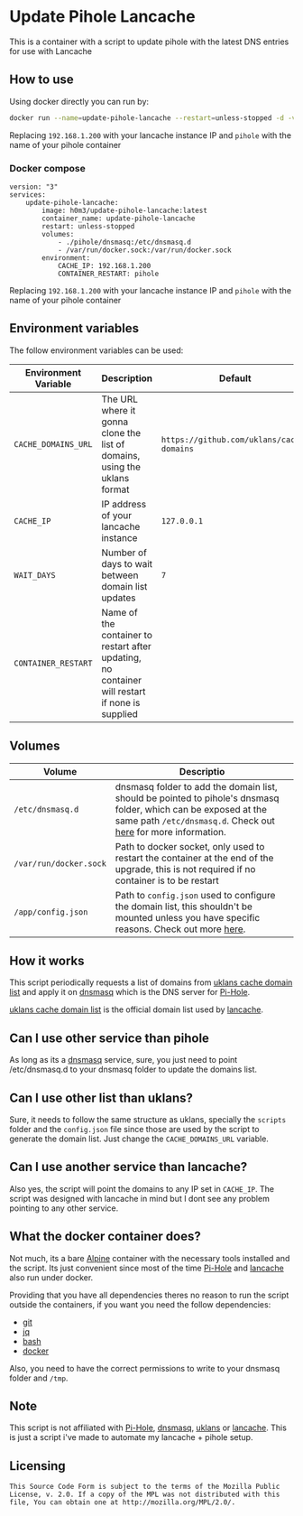 # Update Pihole Lancache

This is a container with a script to update pihole with the latest DNS entries for use with Lancache

## How to use

Using docker directly you can run by:

```bash
docker run --name=update-pihole-lancache --restart=unless-stopped -d -v ./pihole/dnsmasq:/etc/dnsmasq.d -v /var/run/docker.sock:/var/run/docker.sock -e CACHE_IP=192.168.1.200 -e CONTAINER_RESTART=pihole h0m3/update-pihole-lancache:latest
```

Replacing `192.168.1.200` with your lancache instance IP and `pihole` with the name of your pihole container

### Docker compose

```docker-compose
version: "3"
services:
    update-pihole-lancache:
        image: h0m3/update-pihole-lancache:latest
        container_name: update-pihole-lancache
        restart: unless-stopped
        volumes:
            - ./pihole/dnsmasq:/etc/dnsmasq.d
            - /var/run/docker.sock:/var/run/docker.sock
        environment:
            CACHE_IP: 192.168.1.200
            CONTAINER_RESTART: pihole
```

Replacing `192.168.1.200` with your lancache instance IP and `pihole` with the name of your pihole container

## Environment variables

The follow environment variables can be used:

Environment Variable | Description | Default
-|-|-
`CACHE_DOMAINS_URL` | The URL where it gonna clone the list of domains, using the uklans format | `https://github.com/uklans/cache-domains`
`CACHE_IP` | IP address of your lancache instance | `127.0.0.1`
`WAIT_DAYS` | Number of days to wait between domain list updates | `7`
`CONTAINER_RESTART` | Name of the container to restart after updating, no container will restart if none is supplied

## Volumes

Volume | Descriptio
-|-
`/etc/dnsmasq.d` | dnsmasq folder to add the domain list, should be pointed to pihole's dnsmasq folder, which can be exposed at the same path `/etc/dnsmasq.d`. Check out [here](https://github.com/pi-hole/docker-pi-hole/) for more information.
`/var/run/docker.sock` | Path to docker socket, only used to restart the container at the end of the upgrade, this is not required if no container is to be restart
`/app/config.json` | Path to `config.json` used to configure the domain list, this shouldn't be mounted unless you have specific reasons. Check out more [here](https://github.com/uklans/cache-domains/tree/master/scripts).


## How it works

This script periodically requests a list of domains from [uklans cache domain list](https://github.com/uklans/cache-domains) and apply it on [dnsmasq](https://dnsmasq.org/) which is the DNS server for [Pi-Hole](https://pi-hole.net/).

[uklans cache domain list](https://github.com/uklans/cache-domains) is the official domain list used by [lancache](https://lancache.net/).

## Can I use other service than pihole

As long as its a [dnsmasq](https://dnsmasq.org/) service, sure, you just need to point /etc/dnsmasq.d to your dnsmasq folder to update the domains list.

## Can I use other list than uklans?

Sure, it needs to follow the same structure as uklans, specially the `scripts` folder and the `config.json` file since those are used by the script to generate the domain list. Just change the `CACHE_DOMAINS_URL` variable.

## Can I use another service than lancache?

Also yes, the script will point the domains to any IP set in `CACHE_IP`. The script was designed with lancache in mind but I dont see any problem pointing to any other service.

## What the docker container does?

Not much, its a bare [Alpine](https://hub.docker.com/_/alpine) container with the necessary tools installed and the script. Its just convenient since most of the time [Pi-Hole](https://pi-hole.net/) and [lancache](https://lancache.net/) also run under docker.

Providing that you have all dependencies theres no reason to run the script outside the containers, if you want you need the follow dependencies:

- [git](https://git-scm.com/)
- [jq](https://stedolan.github.io/jq/)
- [bash](https://www.gnu.org/software/bash/)
- [docker](https://www.docker.com/)

Also, you need to have the correct permissions to write to your dnsmasq folder and `/tmp`.

## Note

This script is not affiliated with [Pi-Hole](https://pi-hole.net/), [dnsmasq](https://dnsmasq.org/), [uklans](https://github.com/uklans/) or [lancache](https://lancache.net/). This is just a script i've made to automate my lancache + pihole setup.

## Licensing

    This Source Code Form is subject to the terms of the Mozilla Public
    License, v. 2.0. If a copy of the MPL was not distributed with this
    file, You can obtain one at http://mozilla.org/MPL/2.0/.
